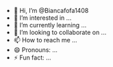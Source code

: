 - 👋 Hi, I’m @Biancafofa1408
- 👀 I’m interested in ...
- 🌱 I’m currently learning ...
- 💞️ I’m looking to collaborate on ...
- 📫 How to reach me ...
- 😄 Pronouns: ...
- ⚡ Fun fact: ...

<!---
Biancafofa1408/Biancafofa1408 is a ✨ special ✨ repository because its `README.md` (this file) appears on your GitHub profile.
You can click the Preview link tkkjhkko take a look at your changes.
--->
